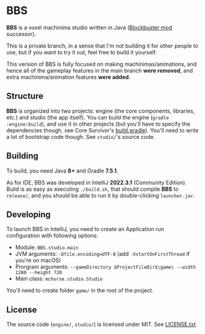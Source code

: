 # BBS

**BBS** is a voxel machinima studio written in Java ([Blockbuster mod](https://github.com/mchorse/blockbuster) successor).

This is a private branch, in a sense that I'm not building it for other people to use, but if you want to try it out, feel free to build it yourself. 

This version of BBS is fully focused on making machinimas/animations, and hence all of the gameplay features in the main branch **were removed**, and extra machinima/animation features **were added**.

## Structure

**BBS** is organized into two projects: engine (the core components, libraries, etc.) and studio (the app itself). You can build the engine (`gradle :engine:build`), and use it in other projects (but you'll have to specify the dependencies though, see Core Survivor's [build.gradle](https://github.com/BBS-Engine/core-survivor/blob/main/build.gradle)). You'll need to write a lot of bootstrap code though. See `studio/`'s source code.

## Building

To build, you need Java **8+** and Gradle **7.5.1**.

As for IDE, BBS was developed in IntelliJ **2022.3.1** (Community Edition). Build is as easy as executing `./build.sh`, that should compile **BBS** to `release/`, and you should be able to run it by double-clicking `launcher.jar`.

## Developing

To launch BBS in IntelliJ, you need to create an Application run configuration with following options:

* Module: `BBS.studio.main`
* JVM arguments: `-Dfile.encoding=UTF-8` (add `-XstartOnFirstThread` if you're on macOS)
* Prorgram arguments: `--gameDirectory $ProjectFileDir$\game\ --width 1280 --height 720`
* Main class: `mchorse.studio.Studio`

You'll need to create folder `game/` in the root of the project.

## License

The source code (`engine/`, `studio/`) is licensed under MIT. See [LICENSE.txt](./LICENSE.txt). 
